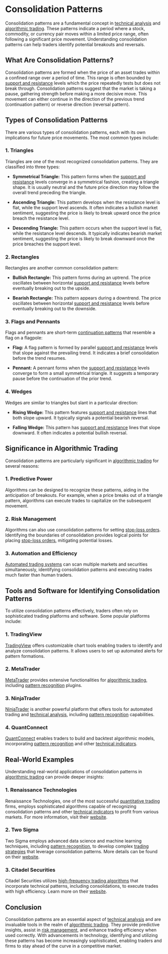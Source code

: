 # Consolidation Patterns

Consolidation patterns are a fundamental concept in [technical analysis](../t/technical_analysis.md) and [algorithmic trading](../a/algorithmic_trading.md). These patterns indicate a period where a stock, commodity, or currency pair moves within a limited price range, often following a significant price movement. Understanding consolidation patterns can help traders identify potential breakouts and reversals.

## What Are Consolidation Patterns?

Consolidation patterns are formed when the price of an asset trades within a confined range over a period of time. This range is often bounded by [support and resistance](../s/support_and_resistance.md) levels which the price repeatedly tests but does not break through. Consolidation patterns suggest that the market is taking a pause, gathering strength before making a more decisive move. This movement can either continue in the direction of the previous trend (continuation pattern) or reverse direction (reversal pattern).

## Types of Consolidation Patterns

There are various types of consolidation patterns, each with its own implications for future price movements. The most common types include:

### 1. Triangles
Triangles are one of the most recognized consolidation patterns. They are classified into three types:

- **Symmetrical Triangle:** This pattern forms when the [support and resistance](../s/support_and_resistance.md) levels converge in a symmetrical fashion, creating a triangle shape. It is usually neutral and the future price direction may follow the overall trend preceding the triangle.
  
- **Ascending Triangle:** This pattern develops when the resistance level is flat, while the support level ascends. It often indicates a bullish market sentiment, suggesting the price is likely to break upward once the price breach the resistance level.
  
- **Descending Triangle:** This pattern occurs when the support level is flat, while the resistance level descends. It typically indicates bearish market sentiment, suggesting the price is likely to break downward once the price breaches the support level.

### 2. Rectangles
Rectangles are another common consolidation pattern:

- **Bullish Rectangle:** This pattern forms during an uptrend. The price oscillates between horizontal [support and resistance](../s/support_and_resistance.md) levels before eventually breaking out to the upside.
  
- **Bearish Rectangle:** This pattern appears during a downtrend. The price oscillates between horizontal [support and resistance](../s/support_and_resistance.md) levels before eventually breaking out to the downside.

### 3. Flags and Pennants
Flags and pennants are short-term [continuation patterns](../c/continuation_patterns.md) that resemble a flag on a flagpole:

- **Flag:** A flag pattern is formed by parallel [support and resistance](../s/support_and_resistance.md) levels that slope against the prevailing trend. It indicates a brief consolidation before the trend resumes.
  
- **Pennant:** A pennant forms when the [support and resistance](../s/support_and_resistance.md) levels converge to form a small symmetrical triangle. It suggests a temporary pause before the continuation of the prior trend.

### 4. Wedges
Wedges are similar to triangles but slant in a particular direction:

- **Rising Wedge:** This pattern features [support and resistance](../s/support_and_resistance.md) lines that both slope upward. It typically signals a potential bearish reversal.
  
- **Falling Wedge:** This pattern has [support and resistance](../s/support_and_resistance.md) lines that slope downward. It often indicates a potential bullish reversal.

## Significance in Algorithmic Trading

Consolidation patterns are particularly significant in [algorithmic trading](../a/algorithmic_trading.md) for several reasons:

### 1. Predictive Power
Algorithms can be designed to recognize these patterns, aiding in the anticipation of breakouts. For example, when a price breaks out of a triangle pattern, algorithms can execute trades to capitalize on the subsequent movement.

### 2. Risk Management
Algorithms can also use consolidation patterns for setting [stop-loss orders](../s/stop-loss_orders.md). Identifying the boundaries of consolidation provides logical points for placing [stop-loss orders](../s/stop-loss_orders.md), mitigating potential losses.

### 3. Automation and Efficiency
[Automated trading systems](../a/automated_trading_systems.md) can scan multiple markets and securities simultaneously, identifying consolidation patterns and executing trades much faster than human traders.

## Tools and Software for Identifying Consolidation Patterns

To utilize consolidation patterns effectively, traders often rely on sophisticated trading platforms and software. Some popular platforms include:

### 1. TradingView
[TradingView](https://www.tradingview.com/) offers customizable chart tools enabling traders to identify and analyze consolidation patterns. It allows users to set up automated alerts for pattern formations.

### 2. MetaTrader
[MetaTrader](https://www.metatrader4.com/en) provides extensive functionalities for [algorithmic trading](../a/algorithmic_trading.md), including [pattern recognition](../p/pattern_recognition.md) plugins.

### 3. NinjaTrader
[NinjaTrader](https://ninjatrader.com/) is another powerful platform that offers tools for automated trading and [technical analysis](../t/technical_analysis.md), including [pattern recognition](../p/pattern_recognition.md) capabilities.

### 4. QuantConnect
[QuantConnect](https://www.quantconnect.com/) enables traders to build and backtest algorithmic models, incorporating [pattern recognition](../p/pattern_recognition.md) and other [technical indicators](../t/technical_indicators.md).

## Real-World Examples

Understanding real-world applications of consolidation patterns in [algorithmic trading](../a/algorithmic_trading.md) can provide deeper insights:

### 1. Renaissance Technologies
Renaissance Technologies, one of the most successful [quantitative trading](../q/quantitative_trading.md) firms, employs sophisticated algorithms capable of recognizing consolidation patterns and other [technical indicators](../t/technical_indicators.md) to profit from various markets. For more information, visit their [website](http://www.rentec.com).

### 2. Two Sigma
Two Sigma employs advanced data science and machine learning techniques, including [pattern recognition](../p/pattern_recognition.md), to develop complex [trading strategies](../t/trading_strategies.md) that leverage consolidation patterns. More details can be found on their [website](https://www.twosigma.com/).

### 3. Citadel Securities
Citadel Securities utilizes [high-frequency trading algorithms](../h/high-frequency_trading_algorithms.md) that incorporate technical patterns, including consolidations, to execute trades with high efficiency. Learn more on their [website](https://www.citadelsecurities.com/).

## Conclusion

Consolidation patterns are an essential aspect of [technical analysis](../t/technical_analysis.md) and are invaluable tools in the realm of [algorithmic trading](../a/algorithmic_trading.md). They provide predictive insights, assist in [risk management](../r/risk_management.md), and enhance trading efficiency when used correctly. With advancements in technology, identifying and utilizing these patterns has become increasingly sophisticated, enabling traders and firms to stay ahead of the curve in a competitive market.
